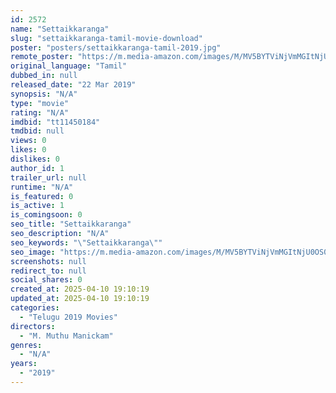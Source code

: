```yaml
---
id: 2572
name: "Settaikkaranga"
slug: "settaikkaranga-tamil-movie-download"
poster: "posters/settaikkaranga-tamil-2019.jpg"
remote_poster: "https://m.media-amazon.com/images/M/MV5BYTViNjVmMGItNjU0OS00Y2ZkLTkwOTUtZjYyODg5OWJkMmQ5XkEyXkFqcGdeQXVyMzYxOTQ3MDg@._V1_SX300.jpg"
original_language: "Tamil"
dubbed_in: null
released_date: "22 Mar 2019"
synopsis: "N/A"
type: "movie"
rating: "N/A"
imdbid: "tt11450184"
tmdbid: null
views: 0
likes: 0
dislikes: 0
author_id: 1
trailer_url: null
runtime: "N/A"
is_featured: 0
is_active: 1
is_comingsoon: 0
seo_title: "Settaikkaranga"
seo_description: "N/A"
seo_keywords: "\"Settaikkaranga\""
seo_image: "https://m.media-amazon.com/images/M/MV5BYTViNjVmMGItNjU0OS00Y2ZkLTkwOTUtZjYyODg5OWJkMmQ5XkEyXkFqcGdeQXVyMzYxOTQ3MDg@._V1_SX300.jpg"
screenshots: null
redirect_to: null
social_shares: 0
created_at: 2025-04-10 19:10:19
updated_at: 2025-04-10 19:10:19
categories:
  - "Telugu 2019 Movies"
directors:
  - "M. Muthu Manickam"
genres:
  - "N/A"
years:
  - "2019"
---
```

